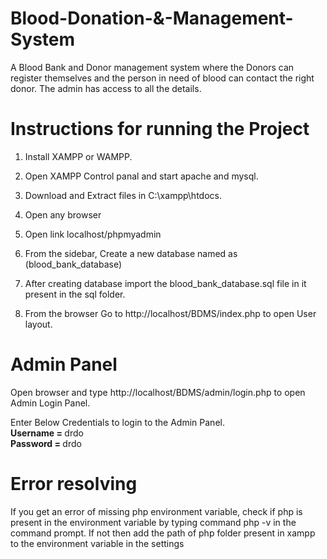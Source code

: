 # Blood-Donation-&-Management-System

A Blood Bank and Donor management system where the Donors can register themselves and the person in need of blood can contact the right donor. The admin has access to all the details.

# Instructions for running the Project

1. Install XAMPP or WAMPP.

2. Open XAMPP Control panal and start apache and mysql.
     
3. Download and Extract files in C:\xampp\htdocs.

4. Open any browser

5. Open link localhost/phpmyadmin

6. From the sidebar, Create a new database named as (blood_bank_database)

7. After creating database import the blood_bank_database.sql file in it present in the sql folder.

8. From the browser Go to http://localhost/BDMS/index.php to open User layout. 
     
# Admin Panel
   Open browser and type http://localhost/BDMS/admin/login.php to open Admin Login Panel.
   
   Enter Below Credentials to login to the Admin Panel.<br>
   <b> Username = </b> drdo<br>
   <b>Password = </b> drdo
   
# Error resolving

If you get an error of missing php environment variable, check if php is present in the environment variable by typing command php -v in the command prompt. If not then add the path of php folder present in xampp to the environment variable in the settings
